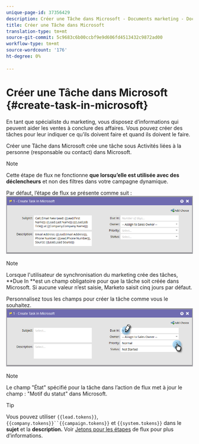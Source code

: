```yaml
---
unique-page-id: 37356429
description: Créer une Tâche dans Microsoft - Documents marketing - Documentation du produit
title: Créer une Tâche dans Microsoft
translation-type: tm+mt
source-git-commit: 5c9683c6b00ccbf9e9d606fd4513432c9872ad00
workflow-type: tm+mt
source-wordcount: '176'
ht-degree: 0%

---
```



# Créer une Tâche dans Microsoft {#create-task-in-microsoft}

En tant que spécialiste du marketing, vous disposez d’informations qui peuvent aider les ventes à conclure des affaires. Vous pouvez créer des tâches pour leur indiquer ce qu’ils doivent faire et quand ils doivent le faire.

Créer une Tâche dans Microsoft crée une tâche sous Activités liées à la personne (responsable ou contact) dans Microsoft.

>[!NOTE]
>
>Cette étape de flux ne fonctionne **que lorsqu’elle est utilisée avec des déclencheurs** et non des filtres dans votre campagne dynamique.

Par défaut, l’étape de flux se présente comme suit :   ![](assets/msd1.png)

>[!NOTE]
>
>Lorsque l&#39;utilisateur de synchronisation du marketing crée des tâches, **Due In **est un champ obligatoire pour que la tâche soit créée dans Microsoft. Si aucune valeur n’est saisie, Marketo saisit cinq jours par défaut.

Personnalisez tous les champs pour créer la tâche comme vous le souhaitez.   ![](assets/msd2.png)

>[!NOTE]
>
>Le champ &quot;État&quot; spécifié pour la tâche dans l’action de flux met à jour le champ : &quot;Motif du statut&quot; dans Microsoft.

>[!TIP]
>
>Vous pouvez utiliser `{{lead.tokens}}`, `{{company.tokens}}``{{campaign.tokens}}` et `{{system.tokens}}` dans le **sujet** et la **description.** Voir [Jetons pour les étapes](http://docs.marketo.com/x/c4AR) de flux pour plus d’informations.

